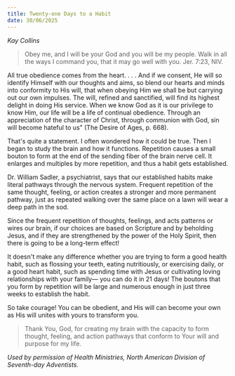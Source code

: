```yaml
---
title: Twenty-one Days to a Habit
date: 30/06/2025
---
```


_Kay Collins_

> <p></p>
> Obey me, and I will be your God and you will be my people. Walk in all the ways I command you, that it may go well with you. Jer. 7:23, NIV.

All true obedience comes from the heart. . . . And if we consent, He will so identify Himself with our thoughts and aims, so blend our hearts and minds into conformity to His will, that when obeying Him we shall be but carrying out our own impulses. The will, refined and sanctified, will find its highest delight in doing His service. When we know God as it is our privilege to know Him, our life will be a life of continual obedience. Through an appreciation of the character of Christ, through communion with God, sin will become hateful to us" (The Desire of Ages, p. 668).

That's quite a statement. I often wondered how it could be true. Then I began to study the brain and how it functions. Repetition causes a small bouton to form at the end of the sending fiber of the brain nerve cell. It enlarges and multiples by more repetition, and thus a habit gets established.

Dr. William Sadler, a psychiatrist, says that our established habits make literal pathways through the nervous system. Frequent repetition of the same thought, feeling, or action creates a stronger and more permanent pathway, just as repeated walking over the same place on a lawn will wear a deep path in the sod.

Since the frequent repetition of thoughts, feelings, and acts patterns or wires our brain, if our choices are based on Scripture and by beholding Jesus, and if they are strengthened by the power of the Holy Spirit, then there is going to be a long-term effect!

It doesn't make any difference whether you are trying to form a good health habit, such as flossing your teeth, eating nutritiously, or exercising daily, or a good heart habit, such as spending time with Jesus or cultivating loving relationships with your family— you can do it in 21 days! The boutons that you form by repetition will be large and numerous enough in just three weeks to establish the habit.

So take courage! You can be obedient, and His will can become your own as His will unites with yours to transform you.

> <callout></callout>
> Thank You, God, for creating my brain with the capacity to form thought, feeling, and action pathways that conform to Your will and purpose for my life.

_Used by permission of Health Ministries, North American Division of Seventh-day Adventists._